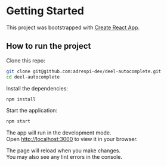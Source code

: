 # Getting Started

This project was bootstrapped with [Create React App](https://github.com/facebook/create-react-app).

## How to run the project

Clone this repo:

```bash
git clone git@github.com:adrespi-dev/deel-autocomplete.git
cd deel-autocomplete
```

Install the dependencies:

```bash
npm install
```

Start the application:

```bash
npm start
```

The app will run in the development mode.\
Open [http://localhost:3000](http://localhost:3000) to view it in your browser.

The page will reload when you make changes.\
You may also see any lint errors in the console.
